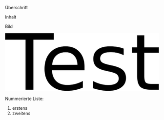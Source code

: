 Überschrift

Inhalt

Bild

![1000000100000B5F00000449B7E060775BACC2F0.png](1000000100000B5F00000449B7E060775BACC2F0.png)

Nummerierte Liste:

1.  erstens
2.  zweitens